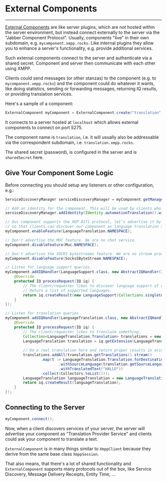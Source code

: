 # External Components
---

[External Components][External Components] are like server plugins, which are not hosted within the server environment, but instead connect externally to the server via the "Jabber Component Protocol".
Usually, components "live" in their own subdomain, e.g. `mycomponent.xmpp.rocks`. Like internal plugins they allow you to enhance a server's functionality, e.g. provide additional services.
 
Such external components connect to the server and authenticate via a shared secret. Component and server then communicate with each other using XMPP.

Clients could send messages (or other stanzas) to the component (e.g. to `mycomponent.xmpp.rocks`) and the component could do whatever it wants, like doing statistics, sending or forwarding messages, returning IQ results, or providing translation services.

Here's a sample of a component:

```java
ExternalComponent myComponent = ExternalComponent.create("translation", "sharedSecret", "localhost", 5275);
```

It connects to a server hosted at `localhost` which allows external components to connect on port 5275.

The component name is `translation`, i.e. it will usually also be addressable via the correspondent subdomain, i.e. `translation.xmpp.rocks`. 

The shared secret (password), is configured in the server and is `sharedSecret` here.

## Give Your Component Some Logic

Before connecting you should setup any listeners or other configuration, e.g.:

```java
ServiceDiscoveryManager serviceDiscoveryManager = myComponent.getManager(ServiceDiscoveryManager.class);

// Add an identity for the component. This will be used by clients who want to discover the translation service.
serviceDiscoveryManager.addIdentity(Identity.automationTranslation().withName("Translation Provider Service"));

// Our component supports the XEP-0171 protocol, let's advertise it by including the protocol name in the feature list,
// so that clients can discover our component as language translation service and can send queries to it.
myComponent.enableFeature(LanguageTranslation.NAMESPACE);

// Don't advertise the MUC feature. We are no chat service.
myComponent.disableFeature(Muc.NAMESPACE);

// Don't advertise the SOCKS bytestreams feature. We are no stream proxy.
myComponent.disableFeature(Socks5ByteStream.NAMESPACE);

// Listen for language support queries.
myComponent.addIQHandler(LanguageSupport.class, new AbstractIQHandler(IQ.Type.GET) {
    @Override
    protected IQ processRequest(IQ iq) {
        // The client/requester likes to discover language support of our component.
        // Return a list of supported languages.
        return iq.createResult(new LanguageSupport(Collections.singleton(new LanguageSupport.Item("en", myComponent.getDomain(), "de", "testEngine", true, null))));
    }
});

// Listen for translation queries
myComponent.addIQHandler(LanguageTranslation.class, new AbstractIQHandler(IQ.Type.GET) {
    @Override
    protected IQ processRequest(IQ iq) {
        // The client/requester likes to translate something.
        Collection<LanguageTranslation.Translation> translations = new ArrayDeque<>();
        LanguageTranslation translation = iq.getExtension(LanguageTranslation.class);
        
        // Do a real translation here and return proper results in accordance with XEP-0171.
        translations.addAll(translation.getTranslations().stream()
                .map(t -> LanguageTranslation.Translation.forDestinationLanguage(t.getDestinationLanguage())
                        .withSourceLanguage(translation.getSourceLanguage())
                        .withTranslatedText("HALLO"))
                .collect(Collectors.toList()));
        LanguageTranslation languageTranslation = new LanguageTranslation(translations);
        return iq.createResult(languageTranslation);
    }
});
```

## Connecting to the Server

```java
myComponent.connect();
```

Now, when a client discovers services of your server, the server will advertise your component as "Translation Provider Service" and clients could ask your component to translate a text.

`ExternalComponent` is in many things similar to `XmppClient` because they derive from the same base class `XmppSession`.

That also means, that there's a lot of shared functionality and `ExternalComponent` supports many protocols out of the box, like Service Discovery, Message Delivery Receipts, Entity Time, ...

[External Components]: http://xmpp.org/extensions/xep-0114.html "XEP-0114: Jabber Component Protocol"
